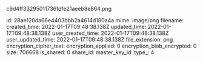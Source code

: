 c9d4ff33295011736fdfe21aeeb8e864.png

id: 28ae120da66e4403bbb2a4614d180a4a
mime: image/png
filename: 
created_time: 2022-01-17T09:48:38.138Z
updated_time: 2022-01-17T09:48:38.138Z
user_created_time: 2022-01-17T09:48:38.138Z
user_updated_time: 2022-01-17T09:48:38.138Z
file_extension: png
encryption_cipher_text: 
encryption_applied: 0
encryption_blob_encrypted: 0
size: 706668
is_shared: 0
share_id: 
master_key_id: 
type_: 4
